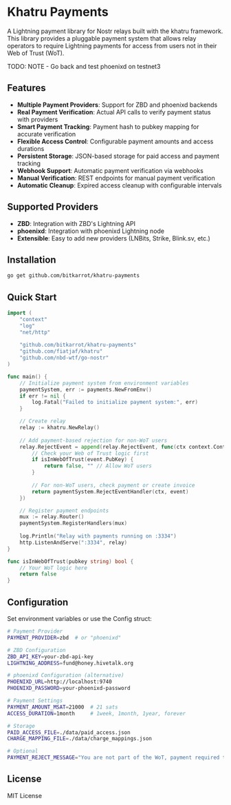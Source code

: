 # Khatru Payments

A Lightning payment library for Nostr relays built with the khatru framework. This library provides a pluggable payment system that allows relay operators to require Lightning payments for access from users not in their Web of Trust (WoT).

TODO: NOTE - Go back and test phoenixd on testnet3

## Features

- **Multiple Payment Providers**: Support for ZBD and phoenixd backends
- **Real Payment Verification**: Actual API calls to verify payment status with providers
- **Smart Payment Tracking**: Payment hash to pubkey mapping for accurate verification
- **Flexible Access Control**: Configurable payment amounts and access durations
- **Persistent Storage**: JSON-based storage for paid access and payment tracking
- **Webhook Support**: Automatic payment verification via webhooks
- **Manual Verification**: REST endpoints for manual payment verification
- **Automatic Cleanup**: Expired access cleanup with configurable intervals

## Supported Providers

- **ZBD**: Integration with ZBD's Lightning API
- **phoenixd**: Integration with phoenixd Lightning node
- **Extensible**: Easy to add new providers (LNBits, Strike, Blink.sv, etc.)

## Installation

```bash
go get github.com/bitkarrot/khatru-payments
```

## Quick Start

```go
import (
    "context"
    "log"
    "net/http"
    
    "github.com/bitkarrot/khatru-payments"
    "github.com/fiatjaf/khatru"
    "github.com/nbd-wtf/go-nostr"
)

func main() {
    // Initialize payment system from environment variables
    paymentSystem, err := payments.NewFromEnv()
    if err != nil {
        log.Fatal("Failed to initialize payment system:", err)
    }

    // Create relay
    relay := khatru.NewRelay()
    
    // Add payment-based rejection for non-WoT users
    relay.RejectEvent = append(relay.RejectEvent, func(ctx context.Context, event *nostr.Event) (bool, string) {
        // Check your Web of Trust logic first
        if isInWebOfTrust(event.PubKey) {
            return false, "" // Allow WoT users
        }
        
        // For non-WoT users, check payment or create invoice
        return paymentSystem.RejectEventHandler(ctx, event)
    })

    // Register payment endpoints
    mux := relay.Router()
    paymentSystem.RegisterHandlers(mux)
    
    log.Println("Relay with payments running on :3334")
    http.ListenAndServe(":3334", relay)
}

func isInWebOfTrust(pubkey string) bool {
    // Your WoT logic here
    return false
}
```

## Configuration

Set environment variables or use the Config struct:

```bash
# Payment Provider
PAYMENT_PROVIDER=zbd  # or "phoenixd"

# ZBD Configuration
ZBD_API_KEY=your-zbd-api-key
LIGHTNING_ADDRESS=fund@honey.hivetalk.org

# phoenixd Configuration (alternative)
PHOENIXD_URL=http://localhost:9740
PHOENIXD_PASSWORD=your-phoenixd-password

# Payment Settings
PAYMENT_AMOUNT_MSAT=21000  # 21 sats
ACCESS_DURATION=1month     # 1week, 1month, 1year, forever

# Storage
PAID_ACCESS_FILE=./data/paid_access.json
CHARGE_MAPPING_FILE=./data/charge_mappings.json

# Optional
PAYMENT_REJECT_MESSAGE="You are not part of the WoT, payment required to join relay"
```

## License

MIT License
